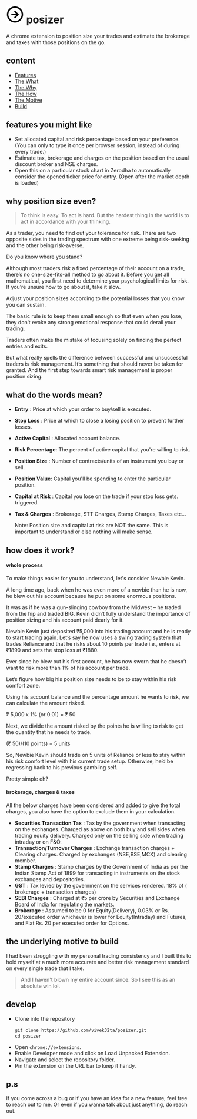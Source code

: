 <h1>
<img src="https://github.com/vivek32ta/posizer/blob/master/assets/48.png?raw=true"> posizer</h1>

A chrome extension to position size your trades and estimate the brokerage and taxes with those positions on the go.

## content
- [Features](#features-you-might-like)
- [The What](#why-position-size-even?)
- [The Why](#what-do-the-words-mean?)
- [The How](#how-does-it-work?)
- [The Motive](#the-underlying-motive-to-build)
- [Build](#develop)

## features you might like
- Set allocated capital and risk percentage based on your preference. 
	(You can only to type it once per browser session, instead of during every trade.)
- Estimate tax, brokerage and charges on the position based on the usual discount broker and NSE charges.
- Open this on a particular stock chart in Zerodha to automatically consider the opened ticker price for entry. (Open after the market depth is loaded)


## why position size even?

> To think is easy. To act is hard. 
But the hardest thing in the world is to act in accordance with your thinking.

As a trader, you need to find out your tolerance for risk. There are two opposite sides in the trading spectrum with one extreme being risk-seeking and the other being risk-averse.

Do you know where you stand?

Although most traders risk a fixed percentage of their account on a trade, there’s no one-size-fits-all method to go about it. Before you get all mathematical, you first need to determine your psychological limits for risk. If you’re unsure how to go about it, take it slow.

Adjust your position sizes according to the potential losses that you know you can sustain.

The basic rule is to keep them small enough so that even when you lose, they don’t evoke any strong emotional response that could derail your trading.

Traders often make the mistake of focusing solely on finding the perfect entries and exits.

But what really spells the difference between successful and unsuccessful traders is risk management. It’s something that should never be taken for granted. And the first step towards smart risk management is proper position sizing.


## what do the words mean?

- **Entry** : Price at which your order to buy/sell is executed.
- **Stop Loss** : Price at which to close a losing position to prevent further losses.
- **Active Capital** : Allocated account balance.
- **Risk Percentage**: The percent of active capital that you're willing to risk.
- **Position Size** : Number of contracts/units of an instrument you buy or sell.
- **Position Value**: Capital you'll be spending to enter the particular position.
- **Capital at Risk** : Capital you lose on the trade if your stop loss gets. triggered.
- **Tax & Charges** : Brokerage, STT Charges, Stamp Charges, Taxes etc...

	Note: Position size and capital at risk are NOT the same. This is important to understand or else nothing will make sense.

## how does it work?
#### whole process

To make things easier for you to understand, let's consider Newbie Kevin.

A long time ago, back when he was even more of a newbie than he is now, he blew out his account because he put on some enormous positions.

It was as if he was a gun-slinging cowboy from the Midwest – he traded from the hip and traded BIG. Kevin didn’t fully understand the importance of position sizing and his account paid dearly for it.

Newbie Kevin just deposited ₹5,000 into his trading account and he is ready to start trading again. Let’s say he now uses a swing trading system that trades Reliance and that he risks about 10 points per trade i.e., enters at ₹1890 and sets the stop loss at ₹1880.

Ever since he blew out his first account, he has now sworn that he doesn’t want to risk more than 1% of his account per trade.

Let’s figure how big his position size needs to be to stay within his risk comfort zone.

Using his account balance and the percentage amount he wants to risk, we can calculate the amount risked.

₹ 5,000 x 1% (or 0.01) = ₹ 50

Next, we divide the amount risked by the points he is willing to risk to get the quantity that he needs to trade.

(₹ 50)/(10 points) = 5 units

So, Newbie Kevin should trade on 5 units of Reliance or less to stay within his risk comfort level with his current trade setup. Otherwise, he’d be regressing back to his previous gambling self.

Pretty simple eh?

#### brokerage, charges & taxes 
All the below charges have been considered and added to give the total charges, you also have the option to exclude them in your calculation.

- **Securities Transaction Tax** : Tax by the government when transacting on the exchanges. Charged as above on both buy and sell sides when trading equity delivery. Charged only on the selling side when trading intraday or on F&O.
- **Transaction/Turnover Charges** : Exchange transaction charges + Clearing charges. Charged by exchanges (NSE,BSE,MCX) and clearing member.
- **Stamp Charges** : Stamp charges by the Government of India as per the Indian Stamp Act of 1899 for transacting in instruments on the stock exchanges and depositories.
- **GST** : Tax levied by the government on the services rendered. 18% of ( brokerage + transaction charges)
- **SEBI Charges** : Charged at ₹5 per crore by Securities and Exchange Board of India for regulating the markets.
- **Brokerage** : Assumed to be 0 for Equity(Delivery), 0.03% or Rs. 20/executed order whichever is lower for Equity(Intraday) and Futures, and Flat Rs. 20 per executed order for Options.

## the underlying motive to build
I had been struggling with my personal trading consistency and I built this to hold myself at a much more accurate and better risk management standard on every single trade that I take.
> And I haven't blown my entire account since. So I see this as an absolute win lol.

## develop
- Clone into the repository
	```
	git clone https://github.com/vivek32ta/posizer.git
	cd posizer
	```
- Open `chrome://extensions`.
- Enable Developer mode and click on Load Unpacked Extension.
- Navigate and select the repository folder.
- Pin the extension on the URL bar to keep it handy.

## p.s
If you come across a bug or if you have an idea for a new feature, feel free to reach out to me. Or even if you wanna talk about just anything, do reach out.
